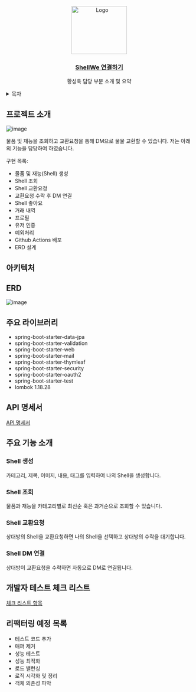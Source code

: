 <div align="center">
  <a href="https://github.com/tjddnr7760/stackoverflow_clone/assets/42529087/97f8f760-ae32-4d8a-8bd5-57cfd9765805">
    <img src="https://github.com/tjddnr7760/stackoverflow_clone/assets/42529087/97f8f760-ae32-4d8a-8bd5-57cfd9765805" alt="Logo" width="150" height="130">
  </a>
  <a href="http://shellwe.net">
    <h3 align="center">ShellWe 연결하기</h3>
  </a>

  <p align="center">
    황성욱 담당 부분 소개 및 요약
  </p>
</div>

<!-- TABLE OF CONTENTS -->
<details>
  <summary>목차</summary>
  <ol>
    <li>
      <a href="#프로젝트-소개">프로젝트 소개</a>
    </li>
    <li>
      <a href="#아키텍처">아키텍처</a>
    </li>
    <li><a href="#erd">ERD</a></li>
    <li><a href="#주요-라이브러리">주요 라이브러리</a></li>
    <li><a href="#api-명세서">API 명세서</a></li>
    <li><a href="#주요-기능-소개">주요 기능 소개</a></li>
    <li><a href="#개발자-테스트-체크-리스트">개발자 테스트 체크 리스트</a></li>
    <li><a href="#리팩터링">리팩터링 예정 목록</a></li>
  </ol>
</details>


## 프로젝트 소개
![image](https://github.com/tjddnr7760/stackoverflow_clone/assets/42529087/5283f889-3f39-4959-bdc9-291e5706b97a)  

물품 및 재능을 조회하고 교환요청을 통해 DM으로 물물 교환할 수 있습니다. 저는 아래의 기능을 담당하여 하였습니다.

구현 목록:
* 물품 및 재능(Shell) 생성
* Shell 조회
* Shell 교환요청
* 교환요청 수락 후 DM 연결
* Shell 좋아요
* 거래 내역
* 프로필
* 유저 인증
* 예외처리
* Github Actions 배포
* ERD 설계

## 아키텍처

## ERD
![image](https://github.com/tjddnr7760/stackoverflow_clone/assets/42529087/79bd0172-576d-4cae-a167-19d9cc2ffef3)

## 주요 라이브러리
* spring-boot-starter-data-jpa
* spring-boot-starter-validation
* spring-boot-starter-web
* spring-boot-starter-mail
* spring-boot-starter-thymleaf
* spring-boot-starter-security
* spring-boot-starter-oauth2
* spring-boot-starter-test
* lombok 1.18.28

## API 명세서
<a href="https://www.notion.so/codestates/API-02205943da8648c98ea5c27f463405ef">
    API 명세서
</a>

## 주요 기능 소개
### Shell 생성
카테고리, 제목, 이미지, 내용, 태그를 입력하여 나의 Shell을 생성합니다.
### Shell 조회
물품과 재능을 카테고리별로 최신순 혹은 과거순으로 조회할 수 있습니다.
### Shell 교환요청
상대방의 Shell을 교환요청하면 나의 Shell을 선택하고 상대방의 수락을 대기합니다. 
### Shell DM 연결
상대방이 교환요청을 수락하면 자동으로 DM로 연결됩니다.

## 개발자 테스트 체크 리스트
<a href="https://www.notion.so/codestates/4b440ecd746e48ca8dd5e9ae3f0da1ed?v=aa472c046d8f4acf94246e589dd874f3">
   체크 리스트 항목
</a>

## 리팩터링 예정 목록
* 테스트 코드 추가
* 매퍼 제거
* 성능 테스트
* 성능 최적화
* 로드 밸런싱
* 로직 시각화 및 정리
* 객체 의존성 파악
